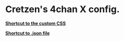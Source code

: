 # Cretzen's 4chan X config.

<b> [Shortcut to the custom CSS](https://raw.githubusercontent.com/hellotinh03/4chanX-config/main/4chink.css) </b>

<b> [Shortcut to .json file](https://raw.githubusercontent.com/hellotinh03/4chanX-config/main/preferences.json) </b>
